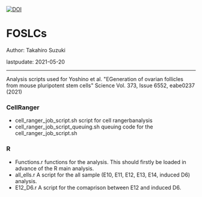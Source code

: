 
[![DOI](https://zenodo.org/badge/369186758.svg)](https://zenodo.org/badge/latestdoi/369186758)
# FOSLCs 
Author: Takahiro Suzuki

lastpudate: 2021-05-20

---
Analysis scripts used for Yoshino et al. "EGeneration of ovarian follicles from mouse pluripotent stem cells" Science Vol. 373, Issue 6552, eabe0237 (2021)

### CellRanger
- cell_ranger_job_script.sh
script for cell rangerbanalysis
- cell_ranger_job_script_queuing.sh
queuing code for the cell_ranger_job_script.sh

### R
- Functions.r
functions for the analysis. This should firstly be loaded in advance of the R main analysis.
- all_ells.r
A script for the all sample (E10, E11, E12, E13, E14, induced D6) analysis.
- E12_D6.r
A script for the comaprison between E12 and induced D6.
